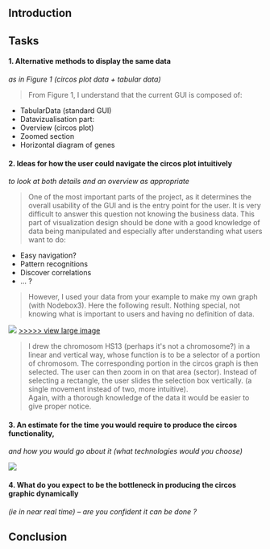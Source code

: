 ## Introduction



## Tasks
#### 1. Alternative methods to display the same data
_as in Figure 1 (circos plot data + tabular data)_

> From Figure 1, I understand that the current GUI is composed of:
- TabularData  (standard GUI)
- Datavizualisation part:
 - Overview (circos plot)
 - Zoomed section
 - Horizontal diagram of genes
 

#### 2. Ideas for how the user could navigate the circos plot intuitively 
_to look at both details and an overview as appropriate_

> One of the most important parts of the project, as it determines the overall usability of the GUI and is the entry point for the user.
It is very difficult to answer this question not knowing the business data. 
This part of visualization design should be done with a good knowledge of data being manipulated and especially after understanding what users want to do:
- Easy navigation?
- Pattern recognitions
- Discover correlations
- ... ?

> However, I used your data from your example to make my own graph (with Nodebox3). Here the following result. 
Nothing special, not knowing what is important to users and having no definition of data.

![](https://raw.github.com/ig2gi/perso/master/sophia_genetics/circos_min.png?login=ig2gi&token=e4f8c2757d071f069abbebfc32ceaa5e)
[>>>>> view large image](https://raw.github.com/ig2gi/perso/master/sophia_genetics/circos.png?login=ig2gi&token=4d2a8df49b153815caa1dc772cc93309)

> I drew the chromosom HS13 (perhaps it's not a chromosome?) in a linear and vertical way, whose function is to be a selector of a portion of chromosom. The corresponding portion in the circos graph is then selected. The user can then zoom in on that area (sector).
Instead of selecting a rectangle, the user slides the selection box vertically. (a single movement instead of two, more intuitive).  
Again, with a thorough knowledge of the data it would be easier to give proper notice.



#### 3. An estimate for the time you would require to produce the circos functionality, 
_and how you would go about it (what technologies would you choose)_



![](https://raw.github.com/ig2gi/perso/master/sophia_genetics/architecture.png?login=ig2gi&token=58043192f58c8153020f8a242057c7c6)


#### 4. What do you expect to be the bottleneck in producing the circos graphic dynamically 
_(ie in near real time) – are you confident it can be done ?_


## Conclusion

